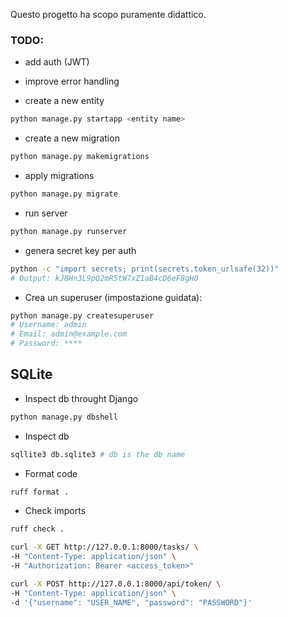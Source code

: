 Questo progetto ha scopo puramente didattico.

### TODO:
- add auth (JWT)
- improve error handling

- create a new entity
```bash
python manage.py startapp <entity name>

```

- create a new migration
```bash
python manage.py makemigrations 

```

- apply migrations 
```bash
python manage.py migrate

```

- run server
```bash
python manage.py runserver  

```

- genera secret key per auth
```bash
python -c "import secrets; print(secrets.token_urlsafe(32))"
# Output: kJ8Hn3L9pQ2mR5tW7xZ1aB4cD6eF8gH0
```

- Crea un superuser (impostazione guidata):

```bash
python manage.py createsuperuser
# Username: admin
# Email: admin@example.com
# Password: ****
```

## SQLite

- Inspect db throught Django
```bash
python manage.py dbshell

```

- Inspect db
```bash
sqllite3 db.sqlite3 # db is the db name

```

- Format code
```bash
ruff format .

```

- Check imports
```bash
ruff check .

```


```bash
curl -X GET http://127.0.0.1:8000/tasks/ \
-H "Content-Type: application/json" \
-H "Authorization: Bearer <access_token>"
```

```bash
curl -X POST http://127.0.0.1:8000/api/token/ \
-H "Content-Type: application/json" \
-d '{"username": "USER_NAME", "password": "PASSWORD"}'
```
